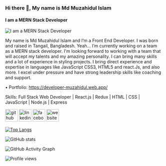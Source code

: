 ### Hi there 👋,  My name is Md Muzahidul Islam
#### I am a MERN Stack Developer
![I am a MERN Stack Developer](https://i.ibb.co/qMX5MZC/Black-Modern-Blogger-You-Tube-Channel-Art.png)

My name is Md Muzahidul Islam and I’m a Front End Developer. I was born and raised in Tangail, Bangladesh. Yeah… I’m currently working on a team as a MERN stack developer.  I'm looking forward to working with a team that will accept my talents and my amazing personality. I can bring many skills and a lot of experience in styling projects. I bring direct experience and expertise in languages like JavaScript CSS3, HTML5 and react.Js, and also more. I excel under pressure and have strong leadership skills like coaching and support.

• Portfolio: https://developer-muzahidul.web.app/


Skills: Full Stack Web Developer | React.js | Redux | HTML | CSS | JavaScript | Node.js | Express 

[<img src='https://cdn.jsdelivr.net/npm/simple-icons@3.0.1/icons/github.svg' alt='github' height='40'>](https://github.com/m)  [<img src='https://cdn.jsdelivr.net/npm/simple-icons@3.0.1/icons/linkedin.svg' alt='linkedin' height='40'>](https://www.linkedin.com/in/https://www.linkedin.com/in/md-muzahidul-islam-a82a51181//)  [<img src='https://cdn.jsdelivr.net/npm/simple-icons@3.0.1/icons/facebook.svg' alt='facebook' height='40'>](https://www.facebook.com/https://www.facebook.com/md.muzahidul.14)  [<img src='https://cdn.jsdelivr.net/npm/simple-icons@3.0.1/icons/icloud.svg' alt='website' height='40'>](https://developer-muzahidul.web.app/)  

[![Top Langs](https://github-readme-stats.vercel.app/api/top-langs/?username=m)](https://github.com/anuraghazra/github-readme-stats)

![GitHub stats](https://github-readme-stats.vercel.app/api?username=m&show_icons=true)  

![GitHub Activity Graph](https://activity-graph.herokuapp.com/graph?username=m)  

![Profile views](https://gpvc.arturio.dev/m)  









